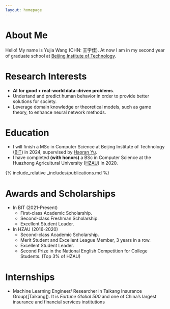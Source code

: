 ```yaml
---
layout: homepage
---
```


# About Me

Hello! My name is Yujia Wang (CHN: 王宇佳). At now I am in my second year of graduate school at [Beijing Institute of Technology](https://english.bit.edu.cn/).  

# Research Interests

- **AI for good + real-world data-driven problems**.
- Undertand and predict human behavior in order to provide better solutions for society.
- Leverage domain knowledge or theoretical models, such as game theory, to enhance neural network methods.

# Education

- I will finish a MSc in Computer Science at Beijing Institute of Technology ([BIT](https://english.bit.edu.cn/)) in 2024, supervised by <a href = "https://scholar.google.com/citations?hl=en&user=-vZRFXgAAAAJ">Haoran Yu</a>.
- I have completed **(with honors)** a BSc in Computer Science at the Huazhong Agricultural University ([HZAU](http://www.hzau.edu.cn/en/HOME.htm)) in 2020. 

{% include_relative _includes/publications.md %}

# Awards and Scholarships 

- In BIT (2021-Present)
  - First-class Academic Scholarship.
  - Second-class Freshman Scholarship.
  - Excellent Student Leader.
- In HZAU (2016-2020)
  - Second-class Academic Scholarship.
  - Merit Student and Excellent League Member, 3 years in a row. 
  - Excellent Student Leader.
  - Second Prize in the National English Competition for College Students. (Top 3% of HZAU)


# Internships
- Machine Learning Engineer/ Researcher in Taikang Insurance Group([Taikang]). It is *Fortune Global 500* and one of China’s largest insurance and financial services institutions
<!-- {% include_relative _includes/services.md %} -->

